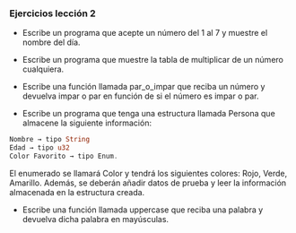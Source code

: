 ### Ejercicios lección 2

- Escribe un programa que acepte un número del 1 al 7 y muestre el nombre del día.

- Escribe un programa que muestre la tabla de multiplicar de un número cualquiera.

- Escribe una función llamada par_o_impar que reciba un número y devuelva impar o par en función de si el número es impar o par. 

- Escribe un programa que tenga una estructura llamada Persona que almacene la siguiente información:
```rust 
Nombre → tipo String  
Edad → tipo u32
Color Favorito → tipo Enum.
```
El enumerado se llamará Color y tendrá los siguientes colores: Rojo, Verde, Amarillo. Además, se deberán añadir datos de prueba y leer la información almacenada en la estructura creada. 

- Escribe una función llamada uppercase que reciba una palabra y devuelva dicha palabra en mayúsculas.
